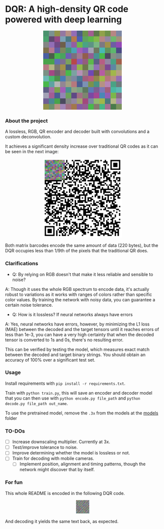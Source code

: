 # DQR: A high-density QR code powered with deep learning

<p align="center">
  <img src="images/dqr.png" alt="Logo" width="256">
</p>

### About the project
A lossless, RGB, QR encoder and decoder built with convolutions 
and a custom deconvolution.

It achieves a significant density increase over traditional QR 
codes as it can be seen in the next image:

<p align="center">
  <img src="images/qr.png" alt="Comparison between qr and dqr" width="256">
</p>

Both matrix barcodes encode the same amount of data (220 bytes),
but the DQR occupies less than 1/9th of the pixels that the 
traditional QR does.

### Clarifications
- Q: By relying on RGB doesn't that make it less reliable and sensible to noise?

A: Though it uses the whole RGB spectrum to encode data, 
it's actually robust to variations as it works with 
ranges of colors rather than specific color values. By training 
the network with noisy data, you can guarantee a certain noise
tolerance.

- Q: How is it lossless? If neural networks always have errors

A: Yes, neural networks have errors, however, by minimizing the 
L1 loss (MAE) between the decoded and the target tensors until 
it reaches errors of less than 1e-3, you can have a very high 
certainty that when the decoded tensor is converted to 1s and 0s,
there's no resulting error. 

This can be verified by testing the model, which
measures exact match between the decoded and target binary strings.
You should obtain an accuracy of 100% over a significant test 
set.

### Usage
Install requirements with `pip install -r requirements.txt`.

Train with `python train.py`, this will save an encoder and
decoder model that you can then use with `python encode.py file_path`
and `python decode.py file_path out_name`.

To use the pretrained model, remove the `.3x` from the models at
the [models](./models) folder

### TO-DOs
- [ ] Increase downscaling multiplier. Currently at 3x.
- [ ] Test/improve tolerance to noise.
- [ ] Improve determining whether the model is lossless or not.
- [ ] Train for decoding with mobile cameras.
  - [ ] Implement position, alignment and timing patterns, though the network might discover that by itself.

### For fun
This whole README is encoded in the following DQR code.

<p align="center">
  <img src="images/readme.png" alt="Logo">
</p>

And decoding it yields the same text back, as expected.
